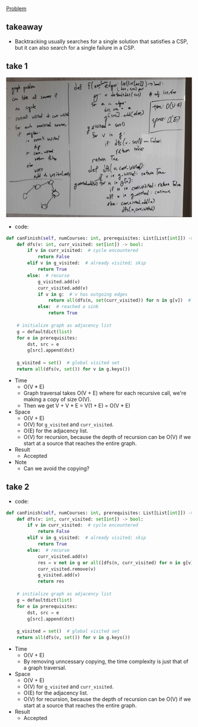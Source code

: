 [Problem](https://leetcode.com/problems/course-schedule/)

## takeaway
- Backtracking usually searches for a single solution that satisfies a CSP, but
  it can also search for a single failure in a CSP.

## take 1
![](img-1.jpg)
- code:
```python
def canFinish(self, numCourses: int, prerequisites: List[List[int]]) -> bool:
    def dfs(v: int, curr_visited: set[int]) -> bool:
        if v in curr_visited:  # cycle encountered
            return False
        elif v in g_visited:  # already visited; skip
            return True
        else:  # recurse
            g_visited.add(v)
            curr_visited.add(v)
            if v in g:  # v has outgoing edges
                return all(dfs(n, set(curr_visited)) for n in g[v])  # copy curr_visited
            else:  # reached a sink
                return True

    # initialize graph as adjacency list
    g = defaultdict(list)
    for e in prerequisites:
        dst, src = e
        g[src].append(dst)

    g_visited = set()  # global visited set
    return all(dfs(v, set()) for v in g.keys())
```
- Time
    - O(V * E)
    - Graph traversal takes O(V + E) where for each recursive call, we're
      making a copy of size O(V).
    - Then we get V + V * E = V(1 + E) = O(V * E)
- Space
    - O(V + E)
    - O(V) for `g_visited` and `curr_visited`.
    - O(E) for the adjacency list.
    - O(V) for recursion, because the depth of recursion can be O(V) if we
      start at a source that reaches the entire graph.
- Result
    - Accepted
- Note
    - Can we avoid the copying?

## take 2
- code:
```python
def canFinish(self, numCourses: int, prerequisites: List[List[int]]) -> bool:
    def dfs(v: int, curr_visited: set[int]) -> bool:
        if v in curr_visited:  # cycle encountered
            return False
        elif v in g_visited:  # already visited; skip
            return True
        else:  # recurse
            curr_visited.add(v)
            res = v not in g or all([dfs(n, curr_visited) for n in g[v]])
            curr_visited.remove(v)
            g_visited.add(v)
            return res

    # initialize graph as adjacency list
    g = defaultdict(list)
    for e in prerequisites:
        dst, src = e
        g[src].append(dst)

    g_visited = set()  # global visited set
    return all(dfs(v, set()) for v in g.keys())
```
- Time
    - O(V + E)
    - By removing unncessary copying, the time complexity is just that of a
      graph traversal.
- Space
    - O(V + E)
    - O(V) for `g_visited` and `curr_visited`.
    - O(E) for the adjacency list.
    - O(V) for recursion, because the depth of recursion can be O(V) if we
      start at a source that reaches the entire graph.
- Result
    - Accepted

